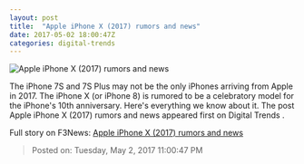 ```yaml
---
layout: post
title:  "Apple iPhone X (2017) rumors and news"
date: 2017-05-02 18:00:47Z
categories: digital-trends
---
```


![Apple iPhone X (2017) rumors and news](http://icdn4.digitaltrends.com/image/screen-shot-2017-01-20-at-3-52-23-pm-1200x630-c.png)

The iPhone 7S and 7S Plus may not be the only iPhones arriving from Apple in 2017. The iPhone X (or iPhone 8) is rumored to be a celebratory model for the iPhone's 10th anniversary. Here's everything we know about it. The post Apple iPhone X (2017) rumors and news appeared first on Digital Trends .


Full story on F3News: [Apple iPhone X (2017) rumors and news](http://www.f3nws.com/n/XdhcMF)

> Posted on: Tuesday, May 2, 2017 11:00:47 PM
